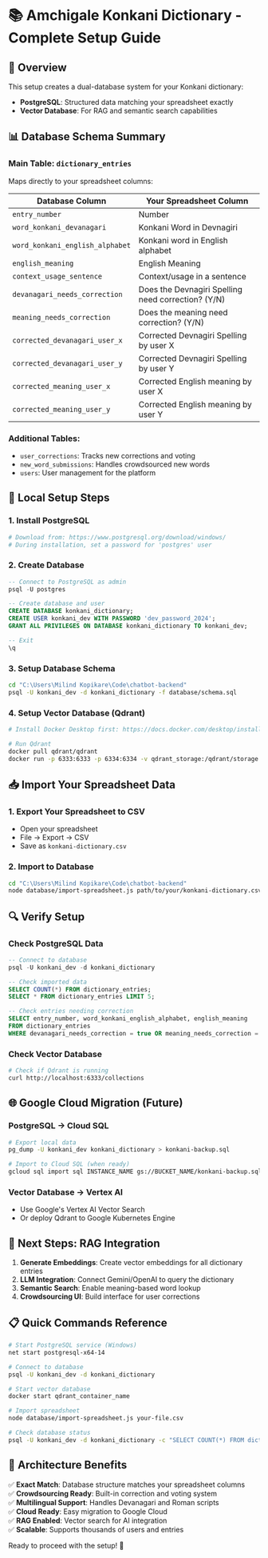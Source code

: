 # 📚 Amchigale Konkani Dictionary - Complete Setup Guide

## 🎯 Overview
This setup creates a dual-database system for your Konkani dictionary:
- **PostgreSQL**: Structured data matching your spreadsheet exactly
- **Vector Database**: For RAG and semantic search capabilities

## 📊 Database Schema Summary

### Main Table: `dictionary_entries`
Maps directly to your spreadsheet columns:

| Database Column | Your Spreadsheet Column |
|---|---|
| `entry_number` | Number |
| `word_konkani_devanagari` | Konkani Word in Devnagiri |
| `word_konkani_english_alphabet` | Konkani word in English alphabet |
| `english_meaning` | English Meaning |
| `context_usage_sentence` | Context/usage in a sentence |
| `devanagari_needs_correction` | Does the Devnagiri Spelling need correction? (Y/N) |
| `meaning_needs_correction` | Does the meaning need correction? (Y/N) |
| `corrected_devanagari_user_x` | Corrected Devnagiri Spelling by user X |
| `corrected_devanagari_user_y` | Corrected Devnagiri Spelling by user Y |
| `corrected_meaning_user_x` | Corrected English meaning by user X |
| `corrected_meaning_user_y` | Corrected English meaning by user Y |

### Additional Tables:
- `user_corrections`: Tracks new corrections and voting
- `new_word_submissions`: Handles crowdsourced new words
- `users`: User management for the platform

## 🚀 Local Setup Steps

### 1. Install PostgreSQL
```bash
# Download from: https://www.postgresql.org/download/windows/
# During installation, set a password for 'postgres' user
```

### 2. Create Database
```sql
-- Connect to PostgreSQL as admin
psql -U postgres

-- Create database and user
CREATE DATABASE konkani_dictionary;
CREATE USER konkani_dev WITH PASSWORD 'dev_password_2024';
GRANT ALL PRIVILEGES ON DATABASE konkani_dictionary TO konkani_dev;

-- Exit
\q
```

### 3. Setup Database Schema
```bash
cd "C:\Users\Milind Kopikare\Code\chatbot-backend"
psql -U konkani_dev -d konkani_dictionary -f database/schema.sql
```

### 4. Setup Vector Database (Qdrant)
```bash
# Install Docker Desktop first: https://docs.docker.com/desktop/install/windows-install/

# Run Qdrant
docker pull qdrant/qdrant
docker run -p 6333:6333 -p 6334:6334 -v qdrant_storage:/qdrant/storage qdrant/qdrant
```

## 📥 Import Your Spreadsheet Data

### 1. Export Your Spreadsheet to CSV
- Open your spreadsheet
- File → Export → CSV
- Save as `konkani-dictionary.csv`

### 2. Import to Database
```bash
cd "C:\Users\Milind Kopikare\Code\chatbot-backend"
node database/import-spreadsheet.js path/to/your/konkani-dictionary.csv
```

## 🔍 Verify Setup

### Check PostgreSQL Data
```sql
-- Connect to database
psql -U konkani_dev -d konkani_dictionary

-- Check imported data
SELECT COUNT(*) FROM dictionary_entries;
SELECT * FROM dictionary_entries LIMIT 5;

-- Check entries needing correction
SELECT entry_number, word_konkani_english_alphabet, english_meaning 
FROM dictionary_entries 
WHERE devanagari_needs_correction = true OR meaning_needs_correction = true;
```

### Check Vector Database
```bash
# Check if Qdrant is running
curl http://localhost:6333/collections
```

## 🌐 Google Cloud Migration (Future)

### PostgreSQL → Cloud SQL
```bash
# Export local data
pg_dump -U konkani_dev konkani_dictionary > konkani-backup.sql

# Import to Cloud SQL (when ready)
gcloud sql import sql INSTANCE_NAME gs://BUCKET_NAME/konkani-backup.sql --database=konkani_dictionary
```

### Vector Database → Vertex AI
- Use Google's Vertex AI Vector Search
- Or deploy Qdrant to Google Kubernetes Engine

## 🤖 Next Steps: RAG Integration

1. **Generate Embeddings**: Create vector embeddings for all dictionary entries
2. **LLM Integration**: Connect Gemini/OpenAI to query the dictionary
3. **Semantic Search**: Enable meaning-based word lookup
4. **Crowdsourcing UI**: Build interface for user corrections

## 📋 Quick Commands Reference

```bash
# Start PostgreSQL service (Windows)
net start postgresql-x64-14

# Connect to database
psql -U konkani_dev -d konkani_dictionary

# Start vector database
docker start qdrant_container_name

# Import spreadsheet
node database/import-spreadsheet.js your-file.csv

# Check database status
psql -U konkani_dev -d konkani_dictionary -c "SELECT COUNT(*) FROM dictionary_entries;"
```

## 🎯 Architecture Benefits

✅ **Exact Match**: Database structure matches your spreadsheet columns  
✅ **Crowdsourcing Ready**: Built-in correction and voting system  
✅ **Multilingual Support**: Handles Devanagari and Roman scripts  
✅ **Cloud Ready**: Easy migration to Google Cloud  
✅ **RAG Enabled**: Vector search for AI integration  
✅ **Scalable**: Supports thousands of users and entries  

Ready to proceed with the setup! 🚀